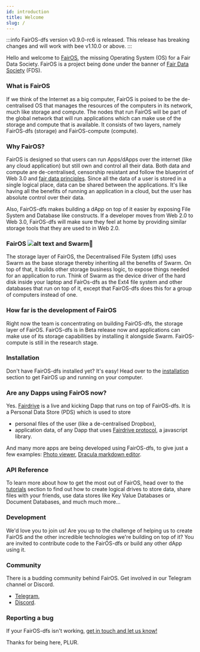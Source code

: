 ```yaml
---
id: introduction
title: Welcome
slug: /
---
```


:::info
FairOS-dfs version v0.9.0-rc6 is released. This release has breaking changes and will work with bee v1.10.0 or above.
:::

Hello and welcome to [FairOS](/docs/fairOS/introduction), the missing Operating System (OS) for a Fair Data Society. FairOS is a project being done under the banner of [Fair Data Society](https://fairdatasociety.org/) (FDS).

###  What is FairOS
If we think of the Internet as a big computer, FairOS is poised to be the de-centralised OS that manages the resources of the computers in its network, much like storage and compute. The nodes that run FairOS will be part of the global network that will run applications which can make use of the storage and compute that is available. It consists of two layers, namely FairOS-dfs (storage) and FairOS-compute (compute).

### Why FairOS?
FairOS is designed so that users can run Apps/dApps over the internet (like any cloud application) but still own and control all their data. Both data and compute are de-centralised, censorship resistant and follow the blueprint of Web 3.0 and [fair data principles](https://principles.fairdatasociety.org/). Since all the data of a user is stored in a single logical place, data can be shared between the applications. It's like having all the benefits of running an application in a cloud, but the user has absolute control over their data.

Also, FairOS-dfs makes building a dApp on top of it easier by exposing File System and Database like constructs. If a developer moves from Web 2.0 to Web 3.0, FairOS-dfs will make sure they feel at home by providing similar storage tools that they are used to in Web 2.0.

### FairOS ![alt text](/img/favicon.ico "") and Swarm🐝
The storage layer of FairOS, the Decentralised File System (dfs) uses Swarm as the base storage thereby inheriting all the benefits of Swarm. On top of that, it builds other storage business logic, to expose things needed for an application to run. Think of Swarm as the device driver of the hard disk inside your laptop and FairOs-dfs as the Ext4 file system and other databases that run on top of it, except that FairOS-dfs does this for a group of computers instead of one.  

### How far is the development of FairOS
Right now the team is concentrating on building FairOS-dfs, the storage layer of FairOS. FairOS-dfs is in Beta release now and applications can make use of its storage capabilities by installing it alongside Swarm. FairOS-compute is still in the research stage.

### Installation
Don't have FairOS-dfs installed yet? It's easy! Head over to the [installation](/docs/fairOS-dfs/manual-installation) section to get FairOS up and running on your computer.

### Are any Dapps using FairOS now?
Yes. [Fairdrive](https://fairdrive.fairdatasociety.org/) is a live and kicking Dapp that runs on top of FairOS-dfs. It is a Personal Data Store (PDS) which is used to store
- personal files of the user (like a de-centralised Dropbox),
- application data, of any Dapp that uses [Fairdrive protocol](https://github.com/fairDataSociety/fairdrive-protocol), a javascript library.

And many more apps are being developed using FairOS-dfs, to give just a few examples: [Photo viewer](https://app.photo.fairdatasociety.org/), [Dracula markdown editor](https://app.dracula.fairdatasociety.org/).

### API Reference
To learn more about how to get the most out of FairOS, head over to the [tutorials](/docs/getting-started/upload-and-download) section to find out how to create logical drives to store data, share files with your friends, use data stores like Key Value Databases or Document Databases, and much much more...

### Development
We'd love you to join us! Are you up to the challenge of helping us to create FairOS and the other incredible technologies we're building on top of it? You are invited to contribute code to the FairOS-dfs or build any other dApp using it.

### Community
There is a budding community behind FairOS. Get involved in our Telegram channel or Discord.

- [Telegram](https://t.me/joinchat/GCEfnpZbpfZgVyoK),
- [Discord](https://discord.gg/KrVTmahcUA).


### Reporting a bug
If your FairOS-dfs isn't working, [get in touch and let us know!](https://github.com/fairDataSociety/fairOS-dfs/issues)


Thanks for being here, PLUR.
